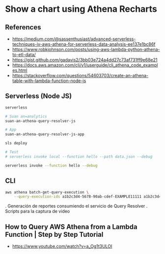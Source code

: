 # Show a chart using Athena Recharts

## References

- <https://medium.com/@sassenthusiast/advanced-serverless-techniques-iv-aws-athena-for-serverless-data-analysis-ee137e1bc86f>
- <https://www.robkjohnson.com/posts/using-aws-lambda-python-athena-to-etl-data/>
- <https://gist.github.com/gadavis2/3bb03e724a4dd27c73af731ff9e68e21>
- <https://docs.aws.amazon.com/cli/v1/userguide/cli_athena_code_examples.html>
- <https://stackoverflow.com/questions/54603703/create-an-athena-table-with-lambda-function-node-js>

## Serverless (Node JS)

```sh
serverless

# Suan an=analytics 
suan-an-athena-query-resolver-js

# App
suan-an-athena-query-resolver-js-app

sls deploy

# Test
# serverless invoke local --function hello --path data.json --debug

serverless invoke --function hello --debug
```

## CLI

```sh
aws athena batch-get-query-execution \
    --query-execution-ids a1b2c3d4-5678-90ab-cdef-EXAMPLE11111 a1b2c3d4-5678-90ab-cdef-EXAMPLE22222

```

. Generación de reportes consumiendo el servicio de Query Resolver
. Scripts para la captura de video

## How to Query AWS Athena from a Lambda Function | Step by Step Tutorial

- <https://www.youtube.com/watch?v=a_Og1t3ULOI>

